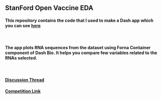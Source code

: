 ## StanFord Open Vaccine EDA

#### This repository contains the code that I used to make a Dash app which you can see [here](https://rna-dash.herokuapp.com/)

</br>

#### The app plots RNA sequences from the dataset using Forna Container component of Dash Bio. It helps you compare few variables related to the RNAs selected. 

</br>

#### [Discussion Thread](https://www.kaggle.com/c/stanford-covid-vaccine/discussion/183973)

#### [Competition Link](https://www.kaggle.com/c/stanford-covid-vaccine/overview)